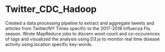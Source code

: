 # Twitter_CDC_Hadoop

Created a data processing pipeline to extract and aggregate tweets and articles from Twitter/NY Times specific to the 2017-2018 Influenza Flu season. Wrote MapReduce jobs to discern word count and co-occurences of tags and visualized the analysis using D3.js to monitor real time disease activity using location specific key-words.
